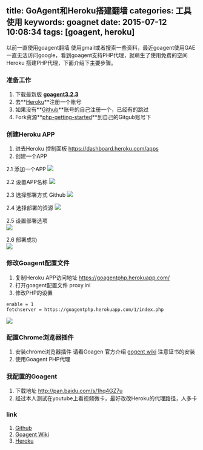 title: GoAgent和Heroku搭建翻墙
categories: 工具使用
keywords: goagnet
date: 2015-07-12 10:08:34
tags: [goagent, heroku]
---
以前一直使用goagent翻墙 使用gmail或者搜索一些资料，最近goagent使用GAE一直无法访问google，看到goagent支持PHP代理，就萌生了使用免费的空间Heroku 搭建PHP代理，下面介绍下主要步骤。
<!--more-->
### 准备工作
1. 下载最新版 **[goagent3.2.3](https://github.com/goagent/goagent)** 
2. 去**[Heroku](https://dashboard.heroku.com/)**注册一个账号
3. 如果没有**[Github](https://github.com/)**账号的自己注册一个，已经有的跳过
4. Fork资源**[php-getting-started](https://github.com/dzhai/php-getting-started)**到自己的Gitgub账号下
### 创建Heroku APP
1. 进去Heroku 控制面板 https://dashboard.heroku.com/apps 
2. 创建一个APP    

2.1 添加一个APP
![](http://7xjq6x.com1.z0.glb.clouddn.com/20150712/heroku_01.png)    

2.2 设置APP名称
![](http://7xjq6x.com1.z0.glb.clouddn.com/20150712/heroku_02.png)

2.3 选择部署方式 Github
![](http://7xjq6x.com1.z0.glb.clouddn.com/20150712/heroku_03.png)

2.4 选择部署的资源
![](http://7xjq6x.com1.z0.glb.clouddn.com/20150712/heroku_04.png)

2.5 设置部署选项    
![](http://7xjq6x.com1.z0.glb.clouddn.com/20150712/heroku_05.png)

2.6 部署成功  
![](http://7xjq6x.com1.z0.glb.clouddn.com/20150712/heroku_06.png)
### 修改Goagent配置文件
1. 复制Heroku APP访问地址 https://goagentphp.herokuapp.com/
2. 打开goagent配置文件 proxy.ini
3. 修改PHP的设置
```
enable = 1
fetchserver = https://goagentphp.herokuapp.com/1/index.php
```
![](http://7xjq6x.com1.z0.glb.clouddn.com/20150712/heroku_08.png)

### 配置Chrome浏览器插件
1. 安装chrome浏览器插件 请看Goagen 官方介绍 [gogent wiki](https://github.com/goagent/goagent/blob/wiki/InstallGuide.md)
注意证书的安装
2. 使用Goagent PHP代理

### 我配置的Goagent 
1. 下载地址 http://pan.baidu.com/s/1hq4GZ7u
2. 经过本人测试在youtube上看视频微卡，最好改改Heroku的代理路径，人多卡


### link
1. [Github](https://github.com)
2. [Goagent Wiki](https://github.com/goagent/goagent)
3. [Heroku](https://dashboard.heroku.com)



